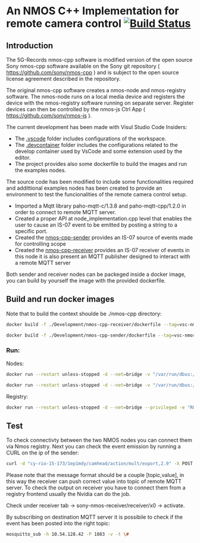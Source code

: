 # An NMOS C++ Implementation for remote camera control [![Build Status](https://github.com/desimetallica/nmos-cpp/workflows/build-test/badge.svg)][build-test]
[build-test]: https://github.com/desimetallica/nmos-cpp/actions?query=workflow%3Abuild-test

## Introduction

The 5G-Records nmos-cpp software is modified version of the open source Sony nmos-cpp software available on the Sony git repository ( https://github.com/sony/nmos-cpp ) and is subject to the open source license agreement described in the repository.

The original nmos-cpp software creates a nmos-node and nmos-registry software. The nmos-node runs on a local media device and registers the device with the nmos-registry software running on separate server. Register devices can then be controlled by the nmos-js Ctrl App ( https://github.com/sony/nmos-js ).

The current development has been made with Visul Studio Code Insiders:

- The [.vscode](.vscode) folder includes configurations of the workspace.
- The [.devcontainer](.devcontainer) folder includes the configurations related to the develop container used by VsCode and some extension used by the editor.
- The project provides also some dockerfile to build the images and run the examples nodes.

The source code has been modified to include some functionalities required and addittional examples nodes has been created to provide an environment to test the funcionalities of the remote camera control setup.

- Imported a Mqtt library paho-mqtt-c/1.3.8 and paho-mqtt-cpp/1.2.0 in order to connect to remote MQTT server.
- Created a proper API at node_implementation.cpp level that enables the user to cause an IS-07 event to be emitted by posting a string to a specific port.
- Created the [nmos-cpp-sender](/Development/nmos-cpp-sender/node_implementation.cpp) provides an IS-07 source of events made for controlling scope
- Created the [nmos-cpp-receiver](/Development/nmos-cpp-receiver/node_implementation.cpp) provides an IS-07 receiver of events in this node it is also present an MQTT publisher designed to interact with a remote MQTT server

Both sender and receiver nodes can be packeged inside a docker image, you can build by yourself the image with the provided dockerfile.

## Build and run docker images

Note that to build the context shoulde be ./nmos-cpp directory:

```bash
docker build -f ./Development/nmos-cpp-receiver/dockerfile --tag=vsc-nmos-cpp-receiver:cameraControl .
```  

```bash
docker build -f ./Development/nmos-cpp-sender/dockerfile --tag=vsc-nmos-cpp-sender:cameraControl .
```  
### Run:
Nodes:
```bash
docker run --restart unless-stopped -d --net=bridge -v "/var/run/dbus:/var/run/dbus" -v "/var/run/avahi-daemon/socket:/var/run/avahi-daemon/socket" -v "./nmos-cpp/Development/nmos-cpp-receiver/receiver.json:/workspace/nmos-cpp/build/node.json" --privileged --name=nmos-cpp-receiver vsc-nmos-cpp-receiver:cameraControl
```

```bash
docker run --restart unless-stopped -d --net=bridge -v "/var/run/dbus:/var/run/dbus" -v "/var/run/avahi-daemon/socket:/var/run/avahi-daemon/socket" -v "./nmos-cpp/Development/nmos-cpp-sender/sender.json:/workspace/nmos-cpp/build/node.json" --privileged --name=nmos-cpp-sender vsc-nmos-cpp-seder:cameraControl
```

Registry:
```bash
docker run --restart unless-stopped -d --net=bridge --privileged -e "RUN_NODE=FALSE" -v "./nmos-cpp/Development/nmos-cpp-registry/registry.json:/home/registry.json" -p 8080:8080 -p 8081:8081 --name docker-easy-nmos-registry rhastie/nmos-cpp:latest
```


## Test
To check connectivty between the two NMOS nodes you can connect them via Nmos registry. Next you can check the event emission by running a CURL on the ip of the sender:

```bash
curl -d "cy-rio-15-173/1ep1mdy/camhead/action/mult/export,2.9" -X POST http://172.17.0.2:9999/control
```
Please note that the message format should be a couple [topic,value], in this way the receiver can push correct value into topic of remote MQTT server. To check the output on receiver you have to connect them from a registry frontend usually the Nvidia can do the job. 

Check under receiver tab -> sony-nmos-receiver/receiver/x0 -> activate.

By subscribing on destination MQTT server it is possibile to check if the event has been posted into the right topic:

```bash
mosquitto_sub -h 10.54.128.42 -P 1883 -v -t \#
```
